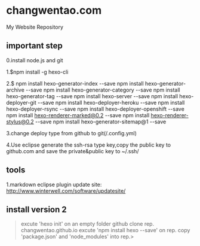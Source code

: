 changwentao.com
=================

My Website Repository

## important step
0.install node.js and git
 
1.$npm install -g hexo-cli

2.$
npm install hexo-generator-index --save
npm install hexo-generator-archive --save
npm install hexo-generator-category --save
npm install hexo-generator-tag --save
npm install hexo-server --save
npm install hexo-deployer-git --save
npm install hexo-deployer-heroku --save
npm install hexo-deployer-rsync --save
npm install hexo-deployer-openshift --save
npm install hexo-renderer-marked@0.2 --save
npm install hexo-renderer-stylus@0.2 --save
npm install hexo-generator-sitemap@1 --save

3.change deploy type from github to git(/.config.yml)

4.Use eclipse generate the ssh-rsa type key,copy the public key to github.com and save the private&public key to ~/.ssh/

## tools
1.markdown eclipse plugin update site:
http://www.winterwell.com/software/updatesite/



## install version 2
>   excute 'hexo init' on an empty folder
>   github clone rep. changwentao.github.io
>   excute 'npm install hexo --save' on rep.
>   copy 'package.json' and 'node_modules' into rep.>